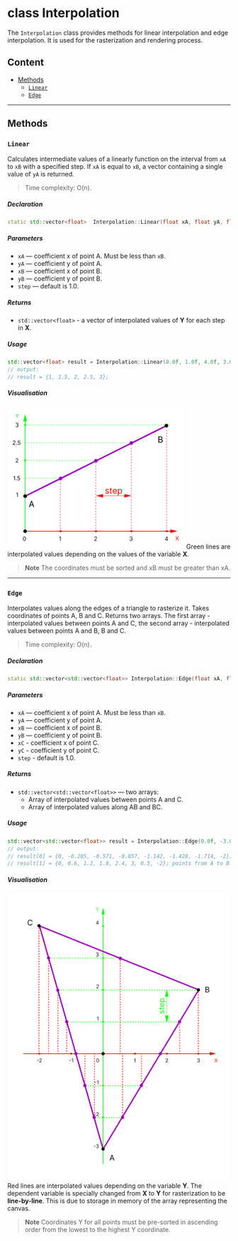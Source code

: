 # class Interpolation
The `Interpolation` class provides methods for linear interpolation and edge interpolation. It is used for the rasterization and rendering process.
## Content
- [Methods](#Methods)
  - [`Linear`](#Linear)
  - [`Edge`](#Edge)
---
## Methods
### `Linear`
Calculates intermediate values of a linearly function on the interval from `xA` to `xB` with a specified step. If `xA` is equal to `xB`, a vector containing a single value of `yA` is returned.
> Time complexity: O(n).
##### Declaration
```cpp
static std::vector<float>  Interpolation::Linear(float xA, float yA, float xB, float yB, float step);
```
##### Parameters
- `xA` — coefficient x of point A. Must be less than `xB`.
- `yA` — coefficient y of point A. 
- `xB` — coefficient x of point B. 
- `yB` — coefficient y of point B. 
- `step` — default is 1.0. 
##### Returns 
- `std::vector<float>` -  a vector of interpolated values of **Y** for each step in **X**.
##### Usage 
```cpp
std::vector<float> result = Interpolation::Linear(0.0f, 1.0f, 4.0f, 3.0f);
// output: 
// result = {1, 1.5, 2, 2.5, 3};
```
##### Visualisation
![Linear interpolation](../../images/linear_interpolation.png)
Green lines are interpolated values depending on the values of the variable **X**.
> **Note**
> The coordinates must be sorted and xB must be greater than xA.
---
### `Edge`
Interpolates values along the edges of a triangle to rasterize it. Takes coordinates of points A, B and C. Returns two arrays. The first array - interpolated values between points A and C, the second array - interpolated values between points A and B, B and C. 
> Time complexity: O(n).
##### Declaration
```cpp
static std::vector<std::vector<float>> Interpolation::Edge(float xA, float yA, float xB, float yB, float xC, float yC, float step);
```
##### Parameters
- `xA` — coefficient x of point A. Must be less than `xB`.
- `yA` — coefficient y of point A. 
- `xB` — coefficient x of point B. 
- `yB` — coefficient y of point B. 
- `xC` -  coefficient x of point C. 
- `yC` - coefficient y of point C.
- `step` - default is 1.0.
##### Returns 
- `std::vector<std::vector<float>>` — two arrays:
  - Array of interpolated values between points A and C.
  - Array of interpolated values along AB and BC.
##### Usage
```cpp
std::vector<std::vector<float>> result = Interpolation::Edge(0.0f, -3.0f, 3.0f, 2.0f, -2.0f, 4.0f);
// output:
// result[0] = {0, -0.285, -0.571, -0.857, -1.142, -1.428, -1.714, -2}; points from A to C
// result[1] = {0, 0.6, 1.2, 1.8, 2.4, 3, 0.5, -2}; points from A to B and B to C
```
##### Visualisation
![Edge interpolation](../../images/edge_interpolation.png)
Red lines are interpolated values depending on the variable **Y**. The dependent variable is specially changed from **X** to **Y** for rasterization to be **line-by-line**. This is due to storage in memory of the array representing the canvas.
> **Note**
> Coordinates Y for all points must be pre-sorted in ascending order from the lowest to the highest Y coordinate.
